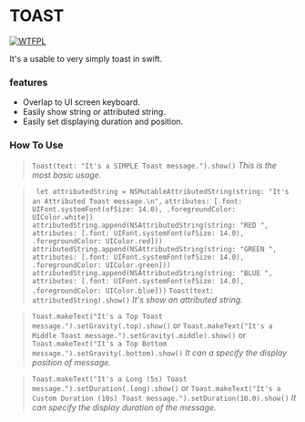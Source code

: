 # TOAST

[![WTFPL](http://www.wtfpl.net/wp-content/uploads/2012/12/wtfpl-badge-1.png)](http://www.wtfpl.net)

It's a usable to very simply toast in swift.

### **features**
  - Overlap to UI screen keyboard.
  - Easily show string or attributed string.
  - Easily set displaying duration and position.


### **How To Use**
> ``` Toast(text: "It's a SIMPLE Toast message.").show() ```
*This is the most basic usage.*

> ``` let attributedString = NSMutableAttributedString(string: "It's an Attributed Toast message.\n",```
``` attributes: [.font: UIFont.systemFont(ofSize: 14.0), .foregroundColor: UIColor.white]) ```
``` attributedString.append(NSAttributedString(string: "RED ",   attributes: [.font: UIFont.systemFont(ofSize: 14.0), .foregroundColor: UIColor.red])) ```
``` attributedString.append(NSAttributedString(string: "GREEN ", attributes: [.font: UIFont.systemFont(ofSize: 14.0), .foregroundColor: UIColor.green])) ```
``` attributedString.append(NSAttributedString(string: "BLUE ",  attributes: [.font: UIFont.systemFont(ofSize: 14.0), .foregroundColor: UIColor.blue])) ```
``` Toast(text: attributedString).show() ```
*It's show an attributed string.*

> ``` Toast.makeText("It's a Top Toast message.").setGravity(.top).show() ```
or
``` Toast.makeText("It's a Middle Toast message.").setGravity(.middle).show() ```
or
``` Toast.makeText("It's a Top Bottom message.").setGravity(.bottom).show() ```
*It can a specify the display position of message.*

> ``` Toast.makeText("It's a Long (5s) Toast message.").setDuration(.long).show() ```
or
``` Toast.makeText("It's a Custom Duration (10s) Toast message.").setDuration(10.0).show() ```
*It can specify the display duration of the message.*
